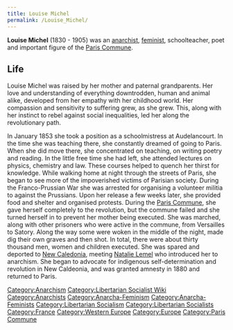 ```yaml
---
title: Louise Michel
permalink: /Louise_Michel/
---
```


**Louise Michel** (1830 - 1905) was an
[anarchist](Anarchism.md "wikilink"),
[feminist](Anarcha-Feminism.md "wikilink"), schoolteacher, poet and
important figure of the [Paris Commune](Paris_Commune.md "wikilink").

## Life

Louise Michel was raised by her mother and paternal grandparents. Her
love and understanding of everything downtrodden, human and animal
alike, developed from her empathy with her childhood world. Her
compassion and sensitivity to suffering grew, as she grew. This, along
with her instinct to rebel against social inequalities, led her along
the revolutionary path.

In January 1853 she took a position as a schoolmistress at Audelancourt.
In the time she was teaching there, she constantly dreamed of going to
Paris. When she did move there, she concentrated on teaching, on writing
poetry and reading. In the little free time she had left, she attended
lectures on physics, chemistry and law. These courses helped to quench
her thirst for knowledge. While walking home at night through the
streets of Paris, she began to see more of the impoverished victims of
Parisian society. During the Franco-Prussian War she was arrested for
organising a volunteer militia to against the Prussians. Upon her
release a few weeks later, she provided food and shelter and organised
protests. During the [Paris Commune](Paris_Commune.md "wikilink"), she gave
herself completely to the revolution, but the commune failed and she
turned herself in to prevent her mother being executed. She was marched,
along with other prisoners who were active in the commune, from
Versailles to Satory. Along the way some were woken in the middle of the
night, made dig their own graves and then shot. In total, there were
about thirty thousand men, women and children executed. She was spared
and deported to [New Caledonia](New_Caledonia.md "wikilink"), meeting
[Natalie Lemel](Natalie_Lemel.md "wikilink") who introduced her to
anarchism. She began to advocate for indigenous self-determination and
revolution in New Caldeonia, and was granted amnesty in 1880 and
returned to Paris.

[Category:Anarchism](Category:Anarchism.md "wikilink")
[Category:Libertarian Socialist
Wiki](Category:Libertarian_Socialist_Wiki.md "wikilink")
[Category:Anarchists](Category:Anarchists.md "wikilink")
[Category:Anarcha-Feminism](Category:Anarcha-Feminism.md "wikilink")
[Category:Anarcha-Feminists](Category:Anarcha-Feminists.md "wikilink")
[Category:Libertarian
Socialism](Category:Libertarian_Socialism.md "wikilink")
[Category:Libertarian
Socialists](Category:Libertarian_Socialists.md "wikilink")
[Category:France](Category:France.md "wikilink") [Category:Western
Europe](Category:Western_Europe.md "wikilink")
[Category:Europe](Category:Europe.md "wikilink") [Category:Paris
Commune](Category:Paris_Commune.md "wikilink")